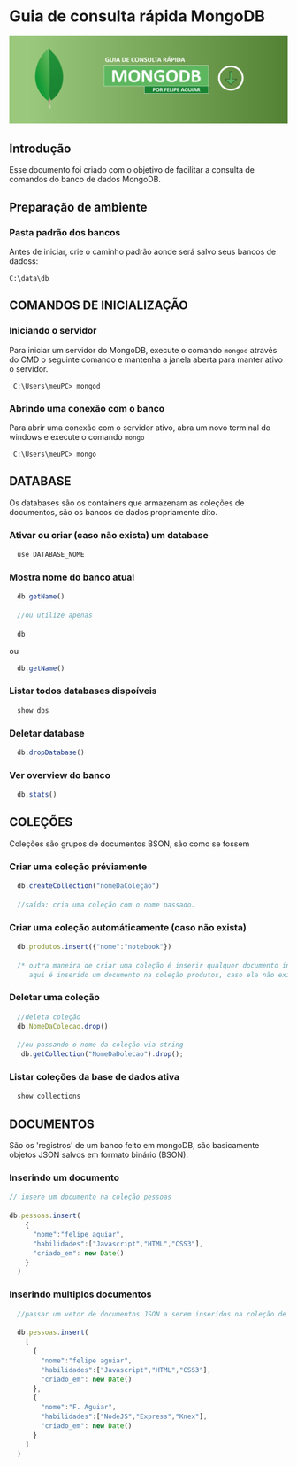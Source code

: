 # Guia de consulta rápida MongoDB
![Guia de consulta rapida](IMAGENS/banner.png)

## Introdução
Esse documento foi criado com o objetivo de facilitar a consulta de comandos do banco de dados MongoDB.

## Preparação de ambiente

### Pasta padrão dos bancos
Antes de iniciar, crie o caminho padrão aonde será salvo seus bancos de dadoss:
```
C:\data\db
```

## COMANDOS DE INICIALIZAÇÃO

### Iniciando o servidor

Para iniciar um servidor do MongoDB, execute o comando ```mongod``` através do CMD o seguinte comando e mantenha a janela aberta para manter ativo o servidor.
```Shell
 C:\Users\meuPC> mongod
```

### Abrindo uma conexão com o banco

Para abrir uma conexão com o servidor ativo, abra um novo terminal do windows e execute o comando ```mongo```
```Shell
 C:\Users\meuPC> mongo
```
## DATABASE

Os databases são os containers que armazenam as coleções de documentos, são os bancos de dados propriamente dito.

### Ativar ou criar (caso não exista) um database
```js
  use DATABASE_NOME
```

### Mostra nome do banco atual
```js
  db.getName()

  //ou utilize apenas

  db
```
ou

```js
  db.getName()
```

### Listar todos databases dispoíveis
```js
  show dbs
```

### Deletar database
```js
  db.dropDatabase()
```

### Ver overview do banco
```js
  db.stats()
```

## COLEÇÕES
  Coleções são grupos de documentos BSON, são como se fossem 

### Criar uma coleção préviamente
```js
  db.createCollection("nomeDaColeção")

  //saída: cria uma coleção com o nome passado.
```

### Criar uma coleção automáticamente (caso não exista)
```js
  db.produtos.insert({"nome":"notebook"})

  /* outra maneira de criar uma coleção é inserir qualquer documento informando uma coleção, 
     aqui é inserido um documento na coleção produtos, caso ela não exista, será criado automáticamente. */
```
### Deletar uma coleção
```js
  //deleta coleção 
  db.NomeDaColecao.drop()

  //ou passando o nome da coleção via string
   db.getCollection("NomeDaDolecao").drop();
```
### Listar coleções da base de dados ativa
```js
  show collections
```


## DOCUMENTOS
  São os 'registros' de um banco feito em mongoDB, são basicamente objetos JSON salvos em formato binário (BSON).

### Inserindo um documento
```js
// insere um documento na coleção pessoas

db.pessoas.insert(
    {
      "nome":"felipe aguiar",
      "habilidades":["Javascript","HTML","CSS3"],
      "criado_em": new Date()
    }
  )
```

### Inserindo multiplos documentos
```js
  //passar um vetor de documentos JSON a serem inseridos na coleção de pessoas

  db.pessoas.insert(
    [
      {
        "nome":"felipe aguiar",
        "habilidades":["Javascript","HTML","CSS3"],
        "criado_em": new Date()
      },
      {
        "nome":"F. Aguiar",
        "habilidades":["NodeJS","Express","Knex"],
        "criado_em": new Date()
      }
    ]
  )
```










